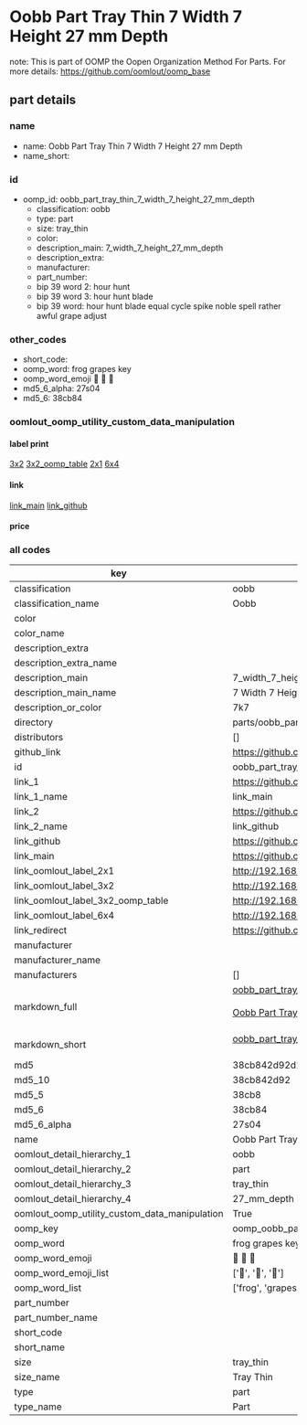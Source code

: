 # Oobb Part Tray Thin 7 Width 7 Height 27 mm Depth  

note: This is part of OOMP the Oopen Organization Method For Parts. For more details: https://github.com/oomlout/oomp_base

##  part details
  







### name
* name: Oobb Part Tray Thin 7 Width 7 Height 27 mm Depth
* name_short: 
### id
* oomp_id: oobb_part_tray_thin_7_width_7_height_27_mm_depth
  * classification: oobb
  * type: part
  * size: tray_thin
  * color: 
  * description_main: 7_width_7_height_27_mm_depth
  * description_extra: 
  * manufacturer: 
  * part_number: 
  * bip 39 word 2: hour hunt
  * bip 39 word 3: hour hunt blade
  * bip 39 word: hour hunt blade equal cycle spike noble spell rather awful grape adjust

### other_codes
* short_code: 
* oomp_word: frog grapes key
* oomp_word_emoji :frog: :grapes: :key:
* md5_6_alpha: 27s04
* md5_6: 38cb84






### oomlout_oomp_utility_custom_data_manipulation
#### label print
[3x2](http://192.168.1.245:1112/?label=oomp%2027s04)
[3x2_oomp_table](http://192.168.1.108:1112/?label=oomp%2027s04)
[2x1](http://192.168.1.242:1112/?label=oomp%2027s04)
[6x4](http://192.168.1.55:1112/?label=oomp%2027s04)    

#### link

[link_main](https://github.com/oomlout/oomlout_oomp_version_1_messy/tree/main/parts/oobb_part_tray_thin_7_width_7_height_27_mm_depth) [link_github](https://github.com/oomlout/oomlout_oomp_version_1_messy/tree/main/parts/oobb_part_tray_thin_7_width_7_height_27_mm_depth)                             

#### price







### all codes 
| key | value |  
| --- | --- |  
| classification | oobb |  
| classification_name | Oobb |  
| color |  |  
| color_name |  |  
| description_extra |  |  
| description_extra_name |  |  
| description_main | 7_width_7_height_27_mm_depth |  
| description_main_name | 7 Width 7 Height 27 mm Depth |  
| description_or_color | 7k7 |  
| directory | parts/oobb_part_tray_thin_7_width_7_height_27_mm_depth |  
| distributors | [] |  
| github_link | https://github.com/oomlout/oomlout_oomp_part_src/tree/main/parts/oobb_part_tray_thin_7_width_7_height_27_mm_depth |  
| id | oobb_part_tray_thin_7_width_7_height_27_mm_depth |  
| link_1 | https://github.com/oomlout/oomlout_oomp_version_1_messy/tree/main/parts/oobb_part_tray_thin_7_width_7_height_27_mm_depth |  
| link_1_name | link_main |  
| link_2 | https://github.com/oomlout/oomlout_oomp_version_1_messy/tree/main/parts/oobb_part_tray_thin_7_width_7_height_27_mm_depth |  
| link_2_name | link_github |  
| link_github | https://github.com/oomlout/oomlout_oomp_version_1_messy/tree/main/parts/oobb_part_tray_thin_7_width_7_height_27_mm_depth |  
| link_main | https://github.com/oomlout/oomlout_oomp_version_1_messy/tree/main/parts/oobb_part_tray_thin_7_width_7_height_27_mm_depth |  
| link_oomlout_label_2x1 | http://192.168.1.242:1112/?label=oomp%2027s04 |  
| link_oomlout_label_3x2 | http://192.168.1.245:1112/?label=oomp%2027s04 |  
| link_oomlout_label_3x2_oomp_table | http://192.168.1.108:1112/?label=oomp%2027s04 |  
| link_oomlout_label_6x4 | http://192.168.1.55:1112/?label=oomp%2027s04 |  
| link_redirect | https://github.com/oomlout/oomlout_oomp_version_1_messy/tree/main/parts/oobb_part_tray_thin_7_width_7_height_27_mm_depth |  
| manufacturer |  |  
| manufacturer_name |  |  
| manufacturers | [] |  
| markdown_full | [oobb_part_tray_thin_7_width_7_height_27_mm_depth](none)<br>[](none)<br>[Oobb Part Tray Thin 7 Width 7 Height 27 Mm Depth](none)<br><br> |  
| markdown_short | [oobb_part_tray_thin_7_width_7_height_27_mm_depth](none)<br><br> |  
| md5 | 38cb842d92d132b7471b64c02e1bdb72 |  
| md5_10 | 38cb842d92 |  
| md5_5 | 38cb8 |  
| md5_6 | 38cb84 |  
| md5_6_alpha | 27s04 |  
| name | Oobb Part Tray Thin 7 Width 7 Height 27 mm Depth |  
| oomlout_detail_hierarchy_1 | oobb |  
| oomlout_detail_hierarchy_2 | part |  
| oomlout_detail_hierarchy_3 | tray_thin |  
| oomlout_detail_hierarchy_4 | 27_mm_depth |  
| oomlout_oomp_utility_custom_data_manipulation | True |  
| oomp_key | oomp_oobb_part_tray_thin_7_width_7_height_27_mm_depth |  
| oomp_word | frog grapes key |  
| oomp_word_emoji | :frog: :grapes: :key: |  
| oomp_word_emoji_list | [':frog:', ':grapes:', ':key:'] |  
| oomp_word_list | ['frog', 'grapes', 'key'] |  
| part_number |  |  
| part_number_name |  |  
| short_code |  |  
| short_name |  |  
| size | tray_thin |  
| size_name | Tray Thin |  
| type | part |  
| type_name | Part |  
